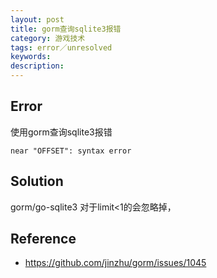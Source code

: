 ```yaml
---
layout: post
title: gorm查询sqlite3报错
category: 游戏技术
tags: error／unresolved
keywords: 
description: 
---
```


## Error

使用gorm查询sqlite3报错

```
near "OFFSET": syntax error
```

## Solution

gorm/go-sqlite3 对于limit<1的会忽略掉，

## Reference

* <https://github.com/jinzhu/gorm/issues/1045>

